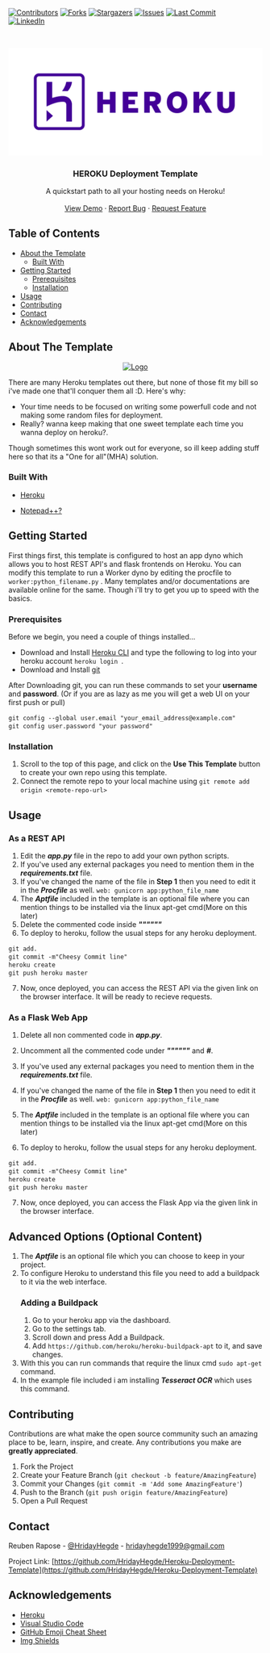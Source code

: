 <!-- PROJECT SHIELDS -->
<!--
*** I'm using markdown "reference style" links for readability.
*** Reference links are enclosed in brackets [ ] instead of parentheses ( ).
*** See the bottom of this document for the declaration of the reference variables
*** for contributors-url, forks-url, etc. This is an optional, concise syntax you may use.
*** https://www.markdownguide.org/basic-syntax/#reference-style-links
-->
[![Contributors][contributors-shield]][contributors-url]
[![Forks][forks-shield]][forks-url]
[![Stargazers][stars-shield]][stars-url]
[![Issues][issues-shield]][issues-url]
[![Last Commit][last-activity-shield]][last-activity-url] <br />
[![LinkedIn][linkedin-shield]][linkedin-url]
<!--[![MIT License][license-shield]][license-url]-->



<!-- PROJECT LOGO -->
<br />
<p align="center">
  <a href="https://github.com/HridayHegde/Heroku-Deployment-Template">
    <img src="Rimages/logo.png" alt="Logo" >
  </a>

  <h3 align="center">HEROKU Deployment Template</h3>

  <p align="center">
    A quickstart path to all your hosting needs on Heroku!
    <!--<br />
    <a href="https://github.com/HridayHegde/Heroku-Deployment-Template"><strong>Explore the docs »</strong></a> -->
    <br />
    <br />
    <a href="https://github.com/HridayHegde/Heroku-Deployment-Template">View Demo</a>
    ·
    <a href="https://github.com/HridayHegde/Heroku-Deployment-Template/issues">Report Bug</a>
    ·
    <a href="https://github.com/HridayHegde/Heroku-Deployment-Template/issues">Request Feature</a>
  </p>
</p>



<!-- TABLE OF CONTENTS -->
## Table of Contents

* [About the Template](#about-the-project)
  * [Built With](#built-with)
* [Getting Started](#getting-started)
  * [Prerequisites](#prerequisites)
  * [Installation](#installation)
* [Usage](#usage)<!--* [Roadmap](#roadmap)-->
* [Contributing](#contributing)<!--* [License](#license)-->
* [Contact](#contact)
* [Acknowledgements](#acknowledgements)



<!-- ABOUT THE PROJECT -->
## About The Template

<p align="center">
  <a href="https://github.com/HridayHegde/Heroku-Deployment-Template">
    <img src=images/HerokuWordArt.jpg alt="Logo" >
  </a> <!--[![Product Name Screen Shot][product-screenshot]](https://example.com) --></p>

There are many Heroku templates out there, but none of those fit my bill so i've made one that'll conquer them all :D. <!-- LOL -->
Here's why:
* Your time needs to be focused on writing some powerfull code and not making some random files for deployment.
* Really? wanna keep making that one sweet template each time you wanna deploy on heroku?.

Though sometimes this wont work out for everyone, so ill keep adding stuff here so that its a "One for all"(MHA) solution.

### Built With

* [Heroku](https://heroku.com/)

* [Notepad++?](https://notepad-plus-plus.org/)



<!-- GETTING STARTED -->
## Getting Started
First things first, this template is configured to host an app dyno which allows you to host REST API's and flask frontends on Heroku. You can modify this template to run a Worker dyno by editing the procfile to ``` worker:python_filename.py``` . Many templates and/or documentations are available online for the same. Though i'll try to get you up to speed with the basics.

### Prerequisites

Before we begin, you need a couple of things installed...
* Download and Install [Heroku CLI](https://devcenter.heroku.com/articles/heroku-cli) and type the following to log into your heroku account ```heroku login ```. 
* Download and Install [git](https://git-scm.com/downloads)

After Downloading git, you can run these commands to set your **username** and **password**.
(Or if you are as lazy as me you will get a web UI on your first push or pull)
```
git config --global user.email "your_email_address@example.com" 
git config user.password "your password" 
``` 
<!--```sh
npm install npm@latest -g
```-->

### Installation

1. Scroll to the top of this page, and click on the **Use This Template** button to create your own repo using this template.
2. Connect the remote repo to your local machine using ``` git remote add origin <remote-repo-url> ```

<!-- USAGE EXAMPLES -->
## Usage

### As a REST API
1. Edit the ***app.py*** file in the repo to add your own python scripts. 
2. If you've used any external packages you need to mention them in the ***requirements.txt*** file. 
3. If you've changed the name of the file in **Step 1** then you need to edit it in the ***Procfile*** as well.
```web: gunicorn app:python_file_name```
4. The ***Aptfile*** included in the template is an optional file where you can mention things to be installed via the linux apt-get cmd(More on this later)
5. Delete the commented code inside ***""""""***
6. To deploy to heroku, follow the usual steps for any heroku deployment.
```
git add.
git commit -m"Cheesy Commit line"
heroku create
git push heroku master
```
7. Now, once deployed, you can access the REST API via the given link on the browser interface. It will be ready to recieve requests.


### As a Flask Web App
1. Delete all non commented code in ***app.py***.
2. Uncomment all the commented code under ***""""""*** and ***#***.
3. If you've used any external packages you need to mention them in the ***requirements.txt*** file. 
4. If you've changed the name of the file in **Step 1** then you need to edit it in the ***Procfile*** as well.
```web: gunicorn app:python_file_name```
5. The ***Aptfile*** included in the template is an optional file where you can mention things to be installed via the linux apt-get cmd(More on this later)

6. To deploy to heroku, follow the usual steps for any heroku deployment.
```
git add.
git commit -m"Cheesy Commit line"
heroku create
git push heroku master
```
7. Now, once deployed, you can access the Flask App via the given link in the browser interface.



## Advanced Options (Optional Content)
1. The ***Aptfile*** is an optional file which you can choose to keep in your project.
2. To configure Heroku to understand this file you need to add a buildpack to it via the web interface.
    ### Adding a Buildpack
    1. Go to your heroku app via the dashboard.
    2. Go to the settings tab.
    3. Scroll down and press Add a Buildpack.
    4. Add ```https://github.com/heroku/heroku-buildpack-apt``` to it, and save changes. 
2. With this you can run commands that require the linux cmd ```sudo apt-get``` command.
3. In the example file included i am installing ***Tesseract OCR*** which uses this command.
<!-- ROADMAP 
## Roadmap

See the [open issues](https://github.com/othneildrew/Best-README-Template/issues) for a list of proposed features (and known issues).

-->

<!-- CONTRIBUTING -->
## Contributing

Contributions are what make the open source community such an amazing place to be, learn, inspire, and create. Any contributions you make are **greatly appreciated**.

1. Fork the Project
2. Create your Feature Branch (`git checkout -b feature/AmazingFeature`)
3. Commit your Changes (`git commit -m 'Add some AmazingFeature'`)
4. Push to the Branch (`git push origin feature/AmazingFeature`)
5. Open a Pull Request



<!-- LICENSE 
## License

Distributed under the MIT License. See `LICENSE` for more information.
-->


<!-- CONTACT -->
## Contact

Reuben Rapose - [@HridayHegde](https://www.linkedin.com/in/hridayhegde/) - hridayhegde1999@gmail.com

Project Link: [https://github.com/HridayHegde/Heroku-Deployment-Template](https://github.com/HridayHegde/Heroku-Deployment-Template)



<!-- ACKNOWLEDGEMENTS -->
## Acknowledgements
* [Heroku](https://heroku.com/)
* [Visual Studio Code](https://code.visualstudio.com/)
* [GitHub Emoji Cheat Sheet](https://www.webpagefx.com/tools/emoji-cheat-sheet)
* [Img Shields](https://shields.io)
<!--* [Choose an Open Source License](https://choosealicense.com)
* [GitHub Pages](https://pages.github.com)
* [Animate.css](https://daneden.github.io/animate.css)
* [Loaders.css](https://connoratherton.com/loaders)
* [Slick Carousel](https://kenwheeler.github.io/slick)
* [Smooth Scroll](https://github.com/cferdinandi/smooth-scroll)
* [Sticky Kit](http://leafo.net/sticky-kit)
* [JVectorMap](http://jvectormap.com)
* [Font Awesome](https://fontawesome.com)-->





<!-- MARKDOWN LINKS & IMAGES -->
<!-- https://www.markdownguide.org/basic-syntax/#reference-style-links -->
[last-activity-shield]: https://img.shields.io/github/last-commit/HridayHegde/Heroku-Deployment-Template?style=flat-square
[last-activity-url]: https://github.com/reubence
[contributors-shield]: https://img.shields.io/github/contributors/HridayHegde/Heroku-Deployment-Template.svg?style=flat-square
[contributors-url]: https://github.com/HridayHegde/Heroku-Deployment-Template/graphs/contributors
[forks-shield]: https://img.shields.io/github/forks/HridayHegde/Heroku-Deployment-Template.svg?style=flat-square
[forks-url]: https://github.com/HridayHegde/Heroku-Deployment-Template/network/members
[stars-shield]: https://img.shields.io/github/stars/HridayHegde/Heroku-Deployment-Template.svg?style=flat-square
[stars-url]: https://github.com/HridayHegde/Heroku-Deployment-Template/stargazers
[issues-shield]: https://img.shields.io/github/issues/HridayHegde/Heroku-Deployment-Template.svg?style=flat-square
[issues-url]: https://github.com/HridayHegde/Heroku-Deployment-Template/issues
[license-shield]: https://img.shields.io/github/license/HridayHegde/Heroku-Deployment-Template.svg?style=flat-square
[license-url]: https://github.com/HridayHegde/Heroku-Deployment-Template/blob/master/LICENSE.txt
[linkedin-shield]: https://img.shields.io/badge/-LinkedIn-black.svg?style=flat-square&logo=linkedin&colorB=555
[linkedin-url]: https://www.linkedin.com/in/hridayhegde/
[product-screenshot]: https://lh3.googleusercontent.com/proxy/l3Fi5jqPd6axyq2qRIgC_LqGaQgY4TplQuqMBctQlzhH2wEidEIbA2BNpVOrSC7idwzDB6G_pm-tLvZMbJa6BVznty5hQH7XlSWe4XjbHO_tAgO7H7o4-3IUERI6Kqgs